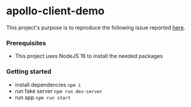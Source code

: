 # apollo-client-demo
This project's purpose is to reproduce the following issue reported [here](https://discord.com/channels/1022972389463687228/1143184015877214228).

### Prerequisites
- This project uses NodeJS 16 to install the needed packages

### Getting started
- install dependencies `npm i`
- run fake server `npm run dev-server`
- run app `npm run start`
